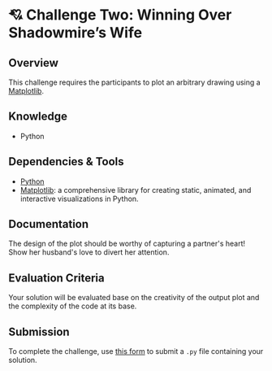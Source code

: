 # 💘 Challenge Two: Winning Over Shadowmire’s Wife

## Overview

This challenge requires the participants to plot an arbitrary drawing using a [Matplotlib](https://matplotlib.org/).

## Knowledge

- Python

## Dependencies & Tools

- [Python](https://www.python.org/)
- [Matplotlib](https://matplotlib.org/): a comprehensive library for creating static, animated, and interactive visualizations in Python.

## Documentation

The design of the plot should be worthy of capturing a partner's heart! Show her husband's love to divert her attention.

## Evaluation Criteria

Your solution will be evaluated base on the creativity of the output plot and the complexity of the code at its base.

## Submission

To complete the challenge, use [this form](https://docs.google.com/forms/d/e/1FAIpQLScBdXf646CPirMhfOR94cqs3a4GDVQgbK9Xi7QB-mok-2i0wA/viewform?usp=sf_link) to submit a `.py` file containing your solution.